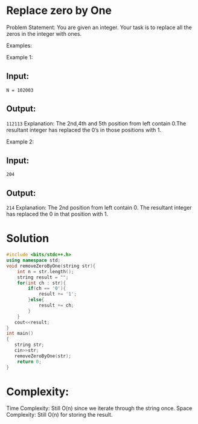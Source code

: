 # Replace zero by One
Problem Statement: You are given an integer. Your task is to replace all the zeros in the integer with ones.

Examples:

Example 1:
## Input: 
```N = 102003```
## Output: 
```112113```
Explanation: The 2nd,4th and 5th position from left contain 0.The resultant integer has replaced the 0’s in those  positions with 1.

Example 2:
## Input:  
```204```
## Output: 
```214```
Explanation: The 2nd position from left contain 0. The resultant integer has replaced the 0 in that position with 1.

# Solution 
```C++
#include <bits/stdc++.h>
using namespace std;
void removeZeroByOne(string str){
    int n = str.length();
    string result = "";
    for(int ch : str){
        if(ch == '0'){
            result += '1';
        }else{
            result += ch;
        }
    }
   cout<<result;
}
int main()
{
   string str;
   cin>>str;
   removeZeroByOne(str);
    return 0;
}
```
# Complexity:
Time Complexity: Still O(n) since we iterate through the string once.
Space Complexity: Still O(n) for storing the result.